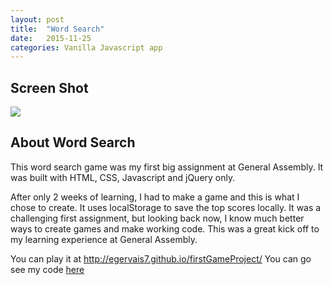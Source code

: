 ```yaml
---
layout: post
title:  "Word Search"
date:   2015-11-25
categories: Vanilla Javascript app
---
```


## Screen Shot

<img src="../../../../../../../images/EGWords.jpg">

## About Word Search

This word search game was my first big assignment at General Assembly. It was built with HTML, CSS, Javascript and jQuery only.

After only 2 weeks of learning, I had to make a game and this is what I chose to create. It uses localStorage to save the top scores locally. It was a challenging first assignment, but looking back now, I know much better ways to create games and make working code. This was a great kick off to my learning experience at General Assembly.

You can play it at <a href="http://egervais7.github.io/firstGameProject/">http://egervais7.github.io/firstGameProject/</a>
You can go see my code <a href="https://github.com/egervais7/firstGameProject">here</a>
